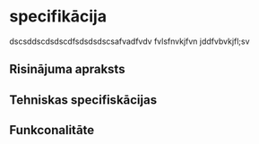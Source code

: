 
# specifikācija
dscsddscdsdscdfsdsdsdscsafvadfvdv
fvlsfnvkjfvn
jddfvbvkjfl;sv

## Risinājuma apraksts

## Tehniskas specifiskācijas

## Funkconalitāte
